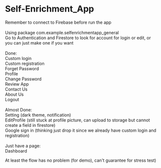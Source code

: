 # Self-Enrichment_App

Remember to connect to Firebase before run the app<br />
<br />
Using package com.example.selfenrichmentapp_general 
<br />
Go to Authentication and Firestore to look for account for login or edit, or you can just make one if you want<br />
<br />
Done:<br />
Custom login<br />
Custom registration<br />
Forget Password<br />
Profile<br />
Change Password<br />
Review App<br />
Contact Us<br />
About Us<br />
Logout<br />
<br />
Almost Done:<br />
Setting (dark theme, notification)<br />
EditProfile (still stuck at profile picture, can upload to storage but cannot create a field in firestore)<br />
Google sign in (thinking just drop it since we already have custom login and registration)<br />
<br />
Just have a page:<br />
Dashboard<br />

At least the flow has no problem (for demo), can't guarantee for stress test)
